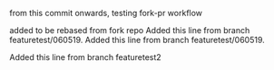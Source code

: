 from this commit onwards, testing fork-pr workflow



added to be rebased from fork repo
Added this line from branch featuretest/060519.
Added this line from branch featuretest/060519.

Added this line from branch featuretest2
